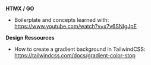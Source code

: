 

**HTMX / GO** 
- Boilerplate and concepts learned with: https://www.youtube.com/watch?v=x7v6SNIgJpE


**Design Ressources**
 - How to create a gradient background in TailwindCSS: https://tailwindcss.com/docs/gradient-color-stop
